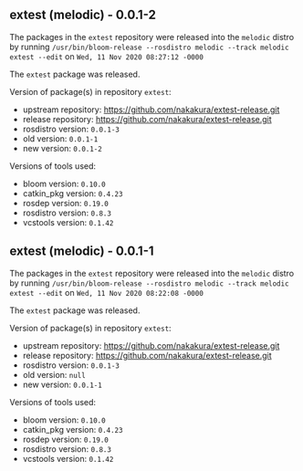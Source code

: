 ## extest (melodic) - 0.0.1-2

The packages in the `extest` repository were released into the `melodic` distro by running `/usr/bin/bloom-release --rosdistro melodic --track melodic extest --edit` on `Wed, 11 Nov 2020 08:27:12 -0000`

The `extest` package was released.

Version of package(s) in repository `extest`:

- upstream repository: https://github.com/nakakura/extest-release.git
- release repository: https://github.com/nakakura/extest-release.git
- rosdistro version: `0.0.1-3`
- old version: `0.0.1-1`
- new version: `0.0.1-2`

Versions of tools used:

- bloom version: `0.10.0`
- catkin_pkg version: `0.4.23`
- rosdep version: `0.19.0`
- rosdistro version: `0.8.3`
- vcstools version: `0.1.42`


## extest (melodic) - 0.0.1-1

The packages in the `extest` repository were released into the `melodic` distro by running `/usr/bin/bloom-release --rosdistro melodic --track melodic extest --edit` on `Wed, 11 Nov 2020 08:22:08 -0000`

The `extest` package was released.

Version of package(s) in repository `extest`:

- upstream repository: https://github.com/nakakura/extest-release.git
- release repository: https://github.com/nakakura/extest-release.git
- rosdistro version: `0.0.1-3`
- old version: `null`
- new version: `0.0.1-1`

Versions of tools used:

- bloom version: `0.10.0`
- catkin_pkg version: `0.4.23`
- rosdep version: `0.19.0`
- rosdistro version: `0.8.3`
- vcstools version: `0.1.42`


